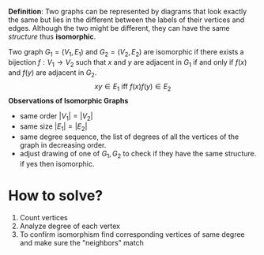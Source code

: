 **Definition**: Two graphs can be represented by diagrams that look exactly the same but lies in the different between the labels of their vertices and edges. Although the two might be different, they can have the same *structure* thus **isomorphic**.

Two graph $G_1=(V_1,E_1)$ and $G_2=(V_2,E_2)$ are isomorphic if there exists a bijection $f:V_1 \rightarrow V_2$ such that $x$ and $y$ are adjacent in $G_1$ if and only if $f(x)$ and $f(y)$ are adjacent in $G_2$. 
$$xy\in E_1 \text{ iff } f(x)f(y)\in E_2$$
**Observations of Isomorphic Graphs** 
- same order $|V_1|=|V_2|$
- same size $|E_1|=|E_2|$
- same degree sequence, the list of degrees of all the vertices of the graph in decreasing order.
- adjust drawing of one of $G_1,G_2$ to check if they have the same structure. if yes then isomorphic. 
# How to solve?
1. Count vertices
2. Analyze degree of each vertex
3. To confirm isomorphism find corresponding vertices of same degree and make sure the "neighbors" match
